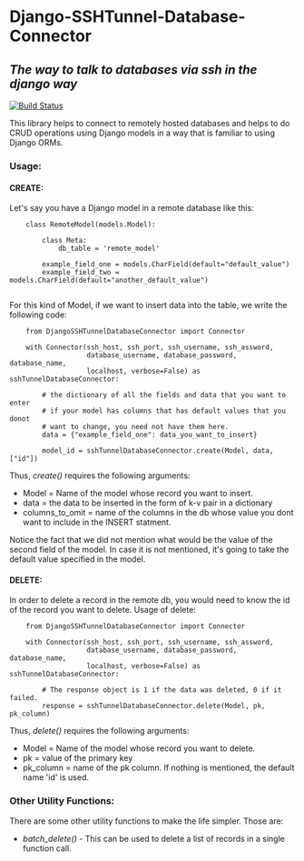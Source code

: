 # Django-SSHTunnel-Database-Connector
## _The way to talk to databases via ssh in the django way_

[![Build Status](https://travis-ci.org/joemccann/dillinger.svg?branch=master)](https://travis-ci.org/joemccann/dillinger)

This library helps to connect to remotely hosted databases and helps to do CRUD operations using Django models in a way that is familiar to using Django ORMs.

### Usage: 

#### CREATE:

Let's say you have a Django model in a remote database like this: 
    
```
    class RemoteModel(models.Model):
        
        class Meta:
            db_table = 'remote_model'
           
        example_field_one = models.CharField(default="default_value")
        example_field_two = models.CharField(default="another_default_value")
        
```

For this kind of Model, if we want to insert data into the table, we write the following code:

```
    from DjangoSSHTunnelDatabaseConnector import Connector
    
    with Connector(ssh_host, ssh_port, ssh_username, ssh_assword,
                   database_username, database_password, database_name, 
                   localhost, verbose=False) as sshTunnelDatabaseConnector:
    
        # the dictionary of all the fields and data that you want to enter
        # if your model has columns that has default values that you donot
        # want to change, you need not have them here.
        data = {"example_field_one": data_you_want_to_insert}
        
        model_id = sshTunnelDatabaseConnector.create(Model, data, ["id"])
```

Thus, _create()_ requires the following arguments:
* Model = Name of the model whose record you want to insert.
* data = the data to be inserted in the form of k-v pair in a dictionary
* columns_to_omit = name of the columns in the db whose value you dont want 
  to include in the INSERT statment. 

Notice the fact that we did not mention what would be the value of the second
field of the model. In case it is not mentioned, it's going to take the default
value specified in the model. 

#### DELETE:

In order to delete a record in the remote db, you would need to know the id of the
record you want to delete. Usage of delete: 

```
    from DjangoSSHTunnelDatabaseConnector import Connector
    
    with Connector(ssh_host, ssh_port, ssh_username, ssh_assword,
                   database_username, database_password, database_name, 
                   localhost, verbose=False) as sshTunnelDatabaseConnector:
    
        # The response object is 1 if the data was deleted, 0 if it failed. 
        response = sshTunnelDatabaseConnector.delete(Model, pk, pk_column)
```

Thus, _delete()_ requires the following arguments: 
* Model = Name of the model whose record you want to delete.
* pk = value of the primary key
* pk_column = name of the pk column. If nothing is mentioned, the default name 'id'
  is used. 
  
### Other Utility Functions: 

There are some other utility functions to make the life simpler. Those are: 
 * _batch_delete()_ - This can be used to delete a list of records in a single function call. 
